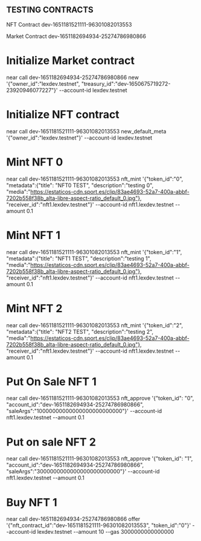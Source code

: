 ## TESTING CONTRACTS 

NFT Contract 
dev-1651181521111-96301082013553

Market Contract
dev-1651182694934-25274786980866


# Initialize Market contract

near call dev-1651182694934-25274786980866 new '{"owner_id":"lexdev.testnet", "treasury_id":"dev-1650675719272-23920946077227"}' --account-id lexdev.testnet

# Initialize NFT contract 

near call dev-1651181521111-96301082013553
 new_default_meta '{"owner_id":"lexdev.testnet"}' --account-id lexdev.testnet

# Mint NFT 0

near call dev-1651181521111-96301082013553 nft_mint '{"token_id":"0", "metadata":{"title": "NFT0 TEST", "description":"testing 0", "media":"https://estaticos-cdn.sport.es/clip/83ae4693-52a7-400a-abbf-7202b558f38b_alta-libre-aspect-ratio_default_0.jpg"},  "receiver_id":"nft1.lexdev.testnet"}' --account-id nft1.lexdev.testnet --amount 0.1

# Mint NFT 1

near call dev-1651181521111-96301082013553 nft_mint '{"token_id":"1", "metadata":{"title": "NFT1 TEST", "description":"testing 1", "media":"https://estaticos-cdn.sport.es/clip/83ae4693-52a7-400a-abbf-7202b558f38b_alta-libre-aspect-ratio_default_0.jpg"},  "receiver_id":"nft1.lexdev.testnet"}' --account-id nft1.lexdev.testnet --amount 0.1

# Mint NFT 2

near call dev-1651181521111-96301082013553 nft_mint '{"token_id":"2", "metadata":{"title": "NFT2 TEST", "description":"testing 2", "media":"https://estaticos-cdn.sport.es/clip/83ae4693-52a7-400a-abbf-7202b558f38b_alta-libre-aspect-ratio_default_0.jpg"},  "receiver_id":"nft1.lexdev.testnet"}' --account-id nft1.lexdev.testnet --amount 0.1


# Put On Sale NFT 1

near call dev-1651181521111-96301082013553 nft_approve '{"token_id": "0", "account_id":"dev-1651182694934-25274786980866", "saleArgs":"10000000000000000000000000"}' --account-id nft1.lexdev.testnet --amount 0.1

# Put on sale NFT 2

near call dev-1651181521111-96301082013553 nft_approve '{"token_id": "1", "account_id":"dev-1651182694934-25274786980866", "saleArgs":"3000000000000000000000000"}' --account-id nft1.lexdev.testnet --amount 0.1

# Buy NFT 1

near call dev-1651182694934-25274786980866 offer '{"nft_contract_id":"dev-1651181521111-96301082013553", "token_id":"0"}' --account-id lexdev.testnet --amount 10 --gas 3000000000000000